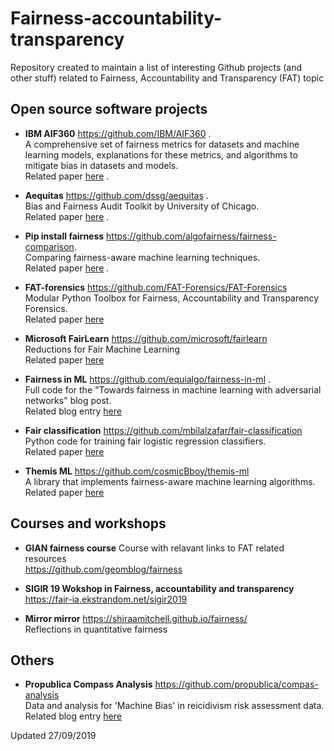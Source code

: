 # Fairness-accountability-transparency
Repository created to maintain a list of interesting Github projects (and other stuff) related to Fairness, Accountability and Transparency (FAT) topic


## Open source software projects
* **IBM AIF360** 
   https://github.com/IBM/AIF360 .  
   A comprehensive set of fairness metrics for datasets and machine learning models, explanations for these metrics, and algorithms to mitigate bias in datasets and models.   
   Related paper [here](https://arxiv.org/abs/1810.01943) .  

* **Aequitas**
   https://github.com/dssg/aequitas .  
   Bias and Fairness Audit Toolkit by University of Chicago.   
   Related paper [here](https://arxiv.org/abs/1811.05577) .  

* **Pip install fairness** 
   https://github.com/algofairness/fairness-comparison.  
   Comparing fairness-aware machine learning techniques.   
   Related paper [here](https://arxiv.org/abs/1802.04422) .     

* **FAT-forensics** 
   https://github.com/FAT-Forensics/FAT-Forensics   
   Modular Python Toolbox for Fairness, Accountability and Transparency Forensics.   
   Related paper [here](https://arxiv.org/abs/1909.05167)   
   
 
* **Microsoft FairLearn** 
   https://github.com/microsoft/fairlearn   
   Reductions for Fair Machine Learning   
   Related paper [here](https://arxiv.org/abs/1803.02453)   
   
   
* **Fairness in ML**
   https://github.com/equialgo/fairness-in-ml .  
   Full code for the "Towards fairness in machine learning with adversarial networks" blog post.   
   Related blog entry [here](https://blog.godatadriven.com/fairness-in-ml)       
   

* **Fair classification**
   https://github.com/mbilalzafar/fair-classification   
   Python code for training fair logistic regression classifiers.   
   Related paper [here](https://arxiv.org/abs/1507.05259)   
   
  
 * **Themis ML**
   https://github.com/cosmicBboy/themis-ml   
   A library that implements fairness-aware machine learning algorithms.   
   Related paper [here](https://github.com/cosmicBboy/themis-ml/blob/master/paper/main.pdf)   



## Courses and workshops
* **GIAN fairness course**
   Course with relavant links to FAT related resources   
   https://github.com/geomblog/fairness   
   
* **SIGIR 19 Wokshop in Fairness, accountability and transparency**
   https://fair-ia.ekstrandom.net/sigir2019   
   
* **Mirror mirror**
   https://shiraamitchell.github.io/fairness/   
   Reflections in quantitative fairness  


## Others
* **Propublica Compass Analysis**
   https://github.com/propublica/compas-analysis   
   Data and analysis for 'Machine Bias' in reicidivism risk assessment data.      
   Related blog entry [here](https://www.propublica.org/article/how-we-analyzed-the-compas-recidivism-algorithm)      







Updated 27/09/2019
